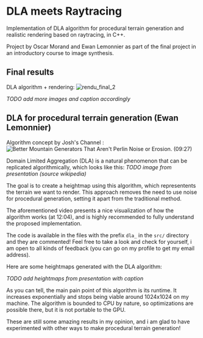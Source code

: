 # DLA meets Raytracing

Implementation of DLA algorithm for procedural terrain generation and realistic rendering based on raytracing, in C++.

Project by Oscar Morand and Ewan Lemonnier as part of the final project in an introductory course to image synthesis.

## Final results

DLA algorithm + rendering:
![rendu_final_2](https://github.com/user-attachments/assets/57690187-c571-404b-88d7-d28bd06e7a10)

*TODO add more images and caption accordingly*

## DLA for procedural terrain generation (Ewan Lemonnier)

Algorithm concept by Josh's Channel : ![Better Mountain Generators That Aren't Perlin Noise or Erosion](https://youtu.be/gsJHzBTPG0Y). (09:27)

Domain Limited Aggregation (DLA) is a natural phenomenon that can be replicated algorithmically, which looks like this:
*TODO image from presentation (source wikipedia)*

The goal is to create a heightmap using this algorithm, which representents the terrain we want to render. This approach removes
the need to use noise for procedural generation, setting it apart from the traditional method.

The aforementioned video presents a nice visualization of how the algorithm works (at 12:04), and is highly recommended to fully
understand the proposed implementation.

The code is available in the files with the prefix ``dla_`` in the ``src/`` directory and they are commented! Feel free to take a look
and check for yourself, i am open to all kinds of feedback (you can go on my profile to get my email address).

Here are some heightmaps generated with the DLA algorithm:

*TODO add heightmaps from presentation with caption*

As you can tell, the main pain point of this algorithm is its runtime. It increases exponentially and stops being viable around
1024x1024 on my machine. The algorithm is bounded to CPU by nature, so optimizations are possible there, but it is not portable
to the GPU. 

These are still some amazing results in my opinion, and i am glad to have experimented with other ways to make procedural terrain
generation!
